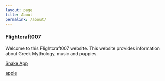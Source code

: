 ```yaml
---
layout: page
title: About
permalink: /about/
---
```



### Flightcraft007

Welcome to this Flightcraft007 website. This website provides information about Greek Mythology, music and puppies.

[Snake App](snake.html)

[apple](www.apple.com)


